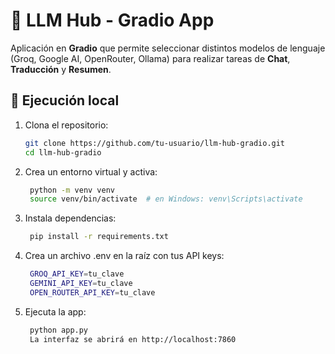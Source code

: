 # 🧠 LLM Hub - Gradio App

Aplicación en **Gradio** que permite seleccionar distintos modelos de lenguaje 
(Groq, Google AI, OpenRouter, Ollama) para realizar tareas de **Chat**, 
**Traducción** y **Resumen**.

## 🚀 Ejecución local

1. Clona el repositorio:
   ```bash
   git clone https://github.com/tu-usuario/llm-hub-gradio.git
   cd llm-hub-gradio
2. Crea un entorno virtual y activa:
   ```bash
    python -m venv venv
    source venv/bin/activate  # en Windows: venv\Scripts\activate
4. Instala dependencias:
   ```bash
    pip install -r requirements.txt
6. Crea un archivo .env en la raíz con tus API keys:
   ```bash
    GROQ_API_KEY=tu_clave
    GEMINI_API_KEY=tu_clave
    OPEN_ROUTER_API_KEY=tu_clave
8. Ejecuta la app:
   ```bash
    python app.py
    La interfaz se abrirá en http://localhost:7860

